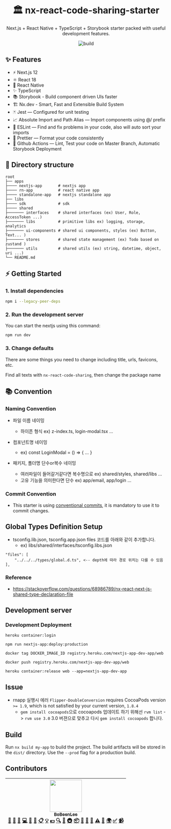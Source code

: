 <div align="center">
<h1>🏛 nx-react-code-sharing-starter</h1>

<p>Next.js + React Native + TypeScript + Storybook starter packed with useful development features.</p>

![build](https://github.com/BoBeenLee/nx-react-code-sharing/actions/workflows/ci-cd.yml/badge.svg)

</div>

## ✨ Features

- ⚡️ Next.js 12
- ⚛️ React 18
- 📱 React Native
- ✨ TypeScript
- 📚 Storybook - Build component driven UIs faster
- 🏗 Nx.dev - Smart, Fast and Extensible Build System
- 🃏 Jest — Configured for unit testing
- 📈 Absolute Import and Path Alias — Import components using @/ prefix
- 📏 ESLint — Find and fix problems in your code, also will auto sort your imports
- 💖 Prettier — Format your code consistently
- 👷 Github Actions — Lint, Test your code on Master Branch, Automatic Storybook Deployment

## 📂 Directory structure

    root
    ├── apps
    ├──── nextjs-app       # nextjs app
    ├──── rn-app           # react native app
    ├──── standalone-app   # nextjs standalone app
    ├── libs
    ├──── sdk              # sdk
    ├──── shared
    ├─────── interfaces    # shared interfaces (ex) User, Role, AccessToken ...)
    ├─────── libs          # primitive libs ex) logging, storage, analytics
    ├─────── ui-components # shared ui components, styles (ex) Button, Text... )
    ├─────── stores        # shared state management (ex) Todo based on zustand )
    ├─────── utils         # shared utils (ex) string, datetime, object, uri ...)
    └── README.md

## ⚡️ Getting Started

### 1. Install dependencies

```bash
npm i --legacy-peer-deps
```

### 2. Run the development server

You can start the nextjs using this command:

```bash
npm run dev
```

### 3. Change defaults

There are some things you need to change including title, urls, favicons, etc.

Find all texts with `nx-react-code-sharing`, then change the package name

## 📚 Convention

### Naming Convention

- 파일 이름 네이밍
  - 하이픈 형식 ex) z-index.ts, login-modal.tsx ...
- 컴포넌트명 네이밍
  - ex) const LoginModal = () => { ... }
- 패키지, 폴더명 단수or복수 네이밍

  - 여러파일이 들어갈거같다면 복수명으로
    ex) shared/styles, shared/libs ...
  - 고유 기능을 의미한다면 단수
    ex) app/email, app/login ...

### Commit Convention

- This starter is using [conventional commits](https://www.conventionalcommits.org/en/v1.0.0/), it is mandatory to use it to commit changes.

## Global Types Definition Setup

- tsconfig.lib.json, tsconfig.app.json files 코드를 아래와 같이 추가합니다.
  - ex) libs/shared/interfaces/tsconfig.libs.json

```
"files": [
    "../../../types/global.d.ts", <-- depth에 따라 경로 위치는 다를 수 있음
],
```

### Reference

- https://stackoverflow.com/questions/68986789/nx-react-next-js-shared-type-declaration-file

## Development server

### Development Deployment

```
heroku container:login

npm run nextjs-app:deploy:production

docker tag DOCKER_IMAGE_ID registry.heroku.com/nextjs-app-dev-app/web

docker push registry.heroku.com/nextjs-app-dev-app/web

heroku container:release web --app=nextjs-app-dev-app
```

## Issue

- rnapp 실행시 에러 `Flipper-DoubleConversion` requires CocoaPods version `>= 1.9`, which is not satisfied by your current version, `1.8.4`
  - `gem install cocoapods`으로 cocoapods 업데이트 하기 위해선 `rvm list` -> `rvm use 3.0` 3.0 버젼으로 맞추고 다시 `gem install cocoapods` 합니다.

## Build

Run `nx build my-app` to build the project. The build artifacts will be stored in the `dist/` directory. Use the `--prod` flag for a production build.

## Contributors

<!-- ALL-CONTRIBUTORS-LIST:START - Do not remove or modify this section -->
<!-- prettier-ignore -->
| [<img src="https://avatars0.githubusercontent.com/u/1489321?v=4" width="100px;"/><br /><sub><b>BoBeenLee</b></sub>](https://bbl.netlify.com/)<br />[💬](#question-BoBinLee "Answering Questions") [📝](#blog-BoBinLee "Blogposts") [🐛](https://github.com/BoBinLee/asking-price/issues?q=author%3ABoBinLee "Bug reports") [💻](https://github.com/BoBinLee/asking-price/commits?author=BoBinLee "Code") [🎨](#design-BoBinLee "Design") [📖](https://github.com/BoBinLee/asking-price/commits?author=BoBinLee "Documentation") [📋](#eventOrganizing-BoBinLee "Event Organizing") [💡](#example-BoBinLee "Examples") [💵](#financial-BoBinLee "Financial") [🔍](#fundingFinding-BoBinLee "Funding Finding") [🤔](#ideas-BoBinLee "Ideas, Planning, & Feedback") [🚇](#infra-BoBinLee "Infrastructure (Hosting, Build-Tools, etc)") [📦](#platform-BoBinLee "Packaging/porting to new platform") [🔌](#plugin-BoBinLee "Plugin/utility libraries") [👀](#review-BoBinLee "Reviewed Pull Requests") [📢](#talk-BoBinLee "Talks") [⚠️](https://github.com/BoBinLee/asking-price/commits?author=BoBinLee "Tests") [🔧](#tool-BoBinLee "Tools") [🌍](#translation-BoBinLee "Translation") [✅](#tutorial-BoBinLee "Tutorials") [📹](#video-BoBinLee "Videos") |
| :---: |

<!-- ALL-CONTRIBUTORS-LIST:END -->
